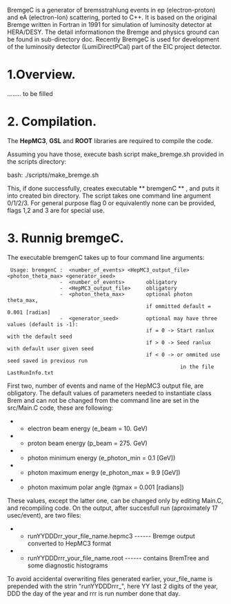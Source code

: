BremgeC is a generator of bremsstrahlung events in ep (electron-proton) and eA (electron-Ion) scattering, 
ported to C++.
It is based on the original Bremge written in Fortran in 1991 for simulation of luminosity detector at HERA/DESY.
The detail informationon the Bremge and physics ground can be found in sub-directory doc. 
Recently BremgeC is used for development of the luminosity detector (LumiDirectPCal) part of the EIC project detector.

# 1.Overview.
........ to be filled

# 2. Compilation.

The **HepMC3**, **GSL** and **ROOT** libraries are required to compile the code. 

Assuming you have those, execute bash script make_bremge.sh provided in the scripts directory:

 bash: ./scripts/make_bremge.sh
 
 
This, if done successfully, creates executable ** bremgenC ** , and puts it into created bin directory. 
The script takes one command line argument 0/1/2/3. 
For general purpose flag 0 or equivalently none can be provided, flags 1,2 and 3 are for special use.  
 
# 3. Runnig bremgeC.

The executable bremgenC takes up to four command line arguments:

	 Usage: bremgenC :  <number_of_events> <HepMC3_output_file> <photon_theta_max> <generator_seed>
			         -  <number_of_events>       obligatory 
			         -  <HepMC3_output_file>     obligatory 
			         -  <photon_theta_max>       optional photon theta_max,
				                                 if ommitted default = 0.001 [radian] 
			         -  <generator_seed>         optional may have three values (default is -1): 
			                                     if = 0 -> Start ranlux with the default seed 
			                                     if > 0 -> Seed ranlux with default user given seed 
			                                     if < 0 -> or ommited use seed saved in previous run
						                                    in the file LastRunInfo.txt

First two, number of events and name of the HepMC3 output file, are obligatory. 
The default values of parameters needed to instantiate class Brem and can not be changed 
from the command line are set in the src/Main.C code, these are following:

  - - electron beam energy        (e_beam =  10. GeV)
  - - proton beam energy          (p_beam = 275. GeV)      
  - - photon minimum energy       (e_photon_min = 0.1 [GeV])  
  - - photon maximum energy       (e_photon_max = 9.9 [GeV])
  - - photon maximum polar angle  (tgmax = 0.001 [radians])

These values, except the latter one, can be changed only by editing Main.C, and recompiling code. 
On the output, after succesfull run (aproximately 17 usec/event), are two files:

  - - runYYDDDrr_your_file_name.hepmc3            ------ Bremge output converted to HepMC3 format
  - - runYYDDDrrr_your_file_name.root             ------ contains BremTree and some diagnostic histograms

To avoid accidental overwriting files generated earlier, your_file_name is prepended with the strin "runYYDDDrrr_", 
here YY last 2 digits of the year, DDD the day of the year and rrr is run number done that day.

